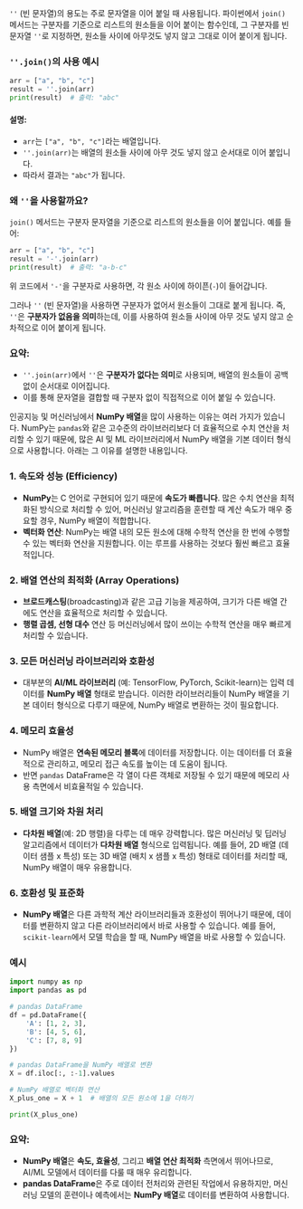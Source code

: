 `''` (빈 문자열)의 용도는 주로 문자열을 이어 붙일 때 사용됩니다. 파이썬에서 `join()` 메서드는 구분자를 기준으로 리스트의 원소들을 이어 붙이는 함수인데, 그 구분자를 빈 문자열 `''`로 지정하면, 원소들 사이에 아무것도 넣지 않고 그대로 이어 붙이게 됩니다.

### `''.join()`의 사용 예시

```python
arr = ["a", "b", "c"]
result = ''.join(arr)
print(result)  # 출력: "abc"
```

#### 설명:
- `arr`는 `["a", "b", "c"]`라는 배열입니다.
- `''.join(arr)`는 배열의 원소들 사이에 아무 것도 넣지 않고 순서대로 이어 붙입니다.
- 따라서 결과는 `"abc"`가 됩니다.

### 왜 `''`을 사용할까요?

`join()` 메서드는 구분자 문자열을 기준으로 리스트의 원소들을 이어 붙입니다. 예를 들어:

```python
arr = ["a", "b", "c"]
result = '-'.join(arr)
print(result)  # 출력: "a-b-c"
```

위 코드에서 `'-'`을 구분자로 사용하면, 각 원소 사이에 하이픈(`-`)이 들어갑니다.

그러나 `''` (빈 문자열)을 사용하면 구분자가 없어서 원소들이 그대로 붙게 됩니다. 즉, `''`은 **구분자가 없음을 의미**하는데, 이를 사용하여 원소들 사이에 아무 것도 넣지 않고 순차적으로 이어 붙이게 됩니다.

### 요약:
- `''.join(arr)`에서 `''`은 **구분자가 없다는 의미**로 사용되며, 배열의 원소들이 공백 없이 순서대로 이어집니다.
- 이를 통해 문자열을 결합할 때 구분자 없이 직접적으로 이어 붙일 수 있습니다.


인공지능 및 머신러닝에서 **NumPy 배열**을 많이 사용하는 이유는 여러 가지가 있습니다. NumPy는 `pandas`와 같은 고수준의 라이브러리보다 더 효율적으로 수치 연산을 처리할 수 있기 때문에, 많은 AI 및 ML 라이브러리에서 NumPy 배열을 기본 데이터 형식으로 사용합니다. 아래는 그 이유를 설명한 내용입니다.

### 1. **속도와 성능** (Efficiency)
- **NumPy**는 C 언어로 구현되어 있기 때문에 **속도가 빠릅니다**. 많은 수치 연산을 최적화된 방식으로 처리할 수 있어, 머신러닝 알고리즘을 훈련할 때 계산 속도가 매우 중요할 경우, NumPy 배열이 적합합니다.
- **벡터화 연산**: NumPy는 배열 내의 모든 원소에 대해 수학적 연산을 한 번에 수행할 수 있는 벡터화 연산을 지원합니다. 이는 루프를 사용하는 것보다 훨씬 빠르고 효율적입니다.

### 2. **배열 연산의 최적화** (Array Operations)
- **브로드캐스팅**(broadcasting)과 같은 고급 기능을 제공하여, 크기가 다른 배열 간에도 연산을 효율적으로 처리할 수 있습니다.
- **행렬 곱셈, 선형 대수** 연산 등 머신러닝에서 많이 쓰이는 수학적 연산을 매우 빠르게 처리할 수 있습니다.

### 3. **모든 머신러닝 라이브러리와 호환성**
- 대부분의 **AI/ML 라이브러리** (예: TensorFlow, PyTorch, Scikit-learn)는 입력 데이터를 **NumPy 배열** 형태로 받습니다. 이러한 라이브러리들이 NumPy 배열을 기본 데이터 형식으로 다루기 때문에, NumPy 배열로 변환하는 것이 필요합니다.
  
### 4. **메모리 효율성**
- NumPy 배열은 **연속된 메모리 블록**에 데이터를 저장합니다. 이는 데이터를 더 효율적으로 관리하고, 메모리 접근 속도를 높이는 데 도움이 됩니다.
- 반면 `pandas` DataFrame은 각 열이 다른 객체로 저장될 수 있기 때문에 메모리 사용 측면에서 비효율적일 수 있습니다.

### 5. **배열 크기와 차원 처리**
- **다차원 배열**(예: 2D 행렬)을 다루는 데 매우 강력합니다. 많은 머신러닝 및 딥러닝 알고리즘에서 데이터가 **다차원 배열** 형식으로 입력됩니다. 예를 들어, 2D 배열 (데이터 샘플 x 특성) 또는 3D 배열 (배치 x 샘플 x 특성) 형태로 데이터를 처리할 때, NumPy 배열이 매우 유용합니다.

### 6. **호환성 및 표준화**
- **NumPy 배열**은 다른 과학적 계산 라이브러리들과 호환성이 뛰어나기 때문에, 데이터를 변환하지 않고 다른 라이브러리에서 바로 사용할 수 있습니다. 예를 들어, `scikit-learn`에서 모델 학습을 할 때, NumPy 배열을 바로 사용할 수 있습니다.

### 예시

```python
import numpy as np
import pandas as pd

# pandas DataFrame
df = pd.DataFrame({
    'A': [1, 2, 3],
    'B': [4, 5, 6],
    'C': [7, 8, 9]
})

# pandas DataFrame을 NumPy 배열로 변환
X = df.iloc[:, :-1].values

# NumPy 배열로 벡터화 연산
X_plus_one = X + 1  # 배열의 모든 원소에 1을 더하기

print(X_plus_one)
```

### 요약:
- **NumPy 배열**은 **속도, 효율성**, 그리고 **배열 연산 최적화** 측면에서 뛰어나므로, AI/ML 모델에서 데이터를 다룰 때 매우 유리합니다.
- **pandas DataFrame**은 주로 데이터 전처리와 관련된 작업에서 유용하지만, 머신러닝 모델의 훈련이나 예측에서는 **NumPy 배열**로 데이터를 변환하여 사용합니다.